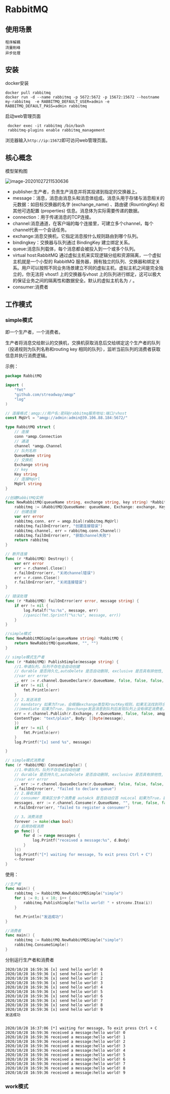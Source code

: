 # RabbitMQ

## 使用场景

```
程序解耦
流量削峰
异步处理
```

## 安装

docker安装

```shell
docker pull rabbitmq
docker run -d --name rabbitmq -p 5672:5672 -p 15672:15672 --hostname my-rabbitmq  -e RABBITMQ_DEFAULT_USER=admin -e RABBITMQ_DEFAULT_PASS=admin rabbitmq
```

启动web管理页面

```shell
 docker exec -it rabbitmq /bin/bash
 rabbitmq-plugins enable rabbitmq_management
```

浏览器输入`http://ip:15672`即可访问web管理页面。

## 核心概念

模型架构图

![image-20201027211530636](C:\Users\vt\AppData\Roaming\Typora\typora-user-images\image-20201027211530636.png)

- publisher:生产者，负责生产消息并将其投递到指定的交换器上。
- message：消息，消息由消息头和消息体组成。消息头用于存储与消息相关的元数据：如目标交换器的名字 (exchange_name) 、路由键 (RountingKey)
  和其他可选配置 (properties) 信息。消息体为实际需要传递的数据。
- connection：用于传递消息的TCP连接。
- channel:消息通道，在客户端的每个连接里，可建立多个channel，每个channel代表一个会话任务。
- exchange:消息交换机，它指定消息按什么规则路由到哪个队列。
- bindingkey：交换器与队列通过 BindingKey 建立绑定关系。
- queue:消息队列载体，每个消息都会被投入到一个或多个队列。
- virtual host:RabbitMQ 通过虚拟主机来实现逻辑分组和资源隔离，一个虚拟主机就是一个小型的 RabbitMQ
  服务器，拥有独立的队列、交换器和绑定关系。用户可以按照不同业务场景建立不同的虚拟主机，虚拟主机之间是完全独立的，你无法将 vhost1 上的交换器与vhost 上的队列进行绑定，这可以极大的保证业务之间的隔离性和数据安全。默认的虚拟主机名为 `/` 。
- consumer:消费者

## 工作模式

### simple模式

即一个生产者，一个消费者。

生产者将消息交给默认的交换机，交换机获取消息后交给绑定这个生产者的队列（投递规则为队列名称和routing key 相同的队列），监听当前队列的消费者获取信息并执行消费逻辑。

示例：

```go
package RabbitMQ

import (
	"fmt"
	"github.com/streadway/amqp"
	"log"
)

// 连接格式：amqp://用户名:密码@rabbitmq服务地址:端口/vhost
const MqUrl = "amqp://admin:admin@39.106.88.184:5672/"

type RabbitMQ struct {
	// 连接
	conn *amqp.Connection
	// 通道
	channel *amqp.Channel
	// 队列名称
	QueueName string
	// 交换机
	Exchange string
	// key
	Key string
	// 连接MqUrl
	MqUrl string
}

//创建RabbitMQ实例
func NewRabbitMQ(queueName string, exchange string, key string) *RabbitMQ {
	rabbitmq := &RabbitMQ{QueueName: queueName, Exchange: exchange, Key: key, MqUrl: MqUrl}
	// 创建连接
	var err error
	rabbitmq.conn, err = amqp.Dial(rabbitmq.MqUrl)
	rabbitmq.failOnError(err, "创建连接错误")
	rabbitmq.channel, err = rabbitmq.conn.Channel()
	rabbitmq.failOnError(err, "获取channel失败")
	return rabbitmq
}

// 断开连接
func (r *RabbitMQ) Destroy() {
	var err error
	err = r.channel.Close()
	r.failOnError(err, "关闭channel错误")
	err = r.conn.Close()
	r.failOnError(err, "关闭连接错误")
}

// 错误处理
func (r *RabbitMQ) failOnError(err error, message string) {
	if err != nil {
		log.Fatalf("%s:%s", message, err)
		//panic(fmt.Sprintf("%s:%s", message, err))
	}
}

//simple模式
func NewRabbitMQSimple(queueName string) *RabbitMQ {
	return NewRabbitMQ(queueName, "", "")
}

// simple模式生产者
func (r *RabbitMQ) PublishSimple(message string) {
	//1.申请队列，队列不存在会自动创建
	// durable 是否持久化,autoDelete 是否自动删除, exclusive 是否具有排他性, noWait 是否阻塞
	//var err error
	_, err := r.channel.QueueDeclare(r.QueueName, false, false, false, false, nil)
	if err != nil {
		fmt.Println(err)
	}
	// 2.发送消息
	// mandatory 如果为True，会根据exchange类型和routKey规则，如果无法找到符合条件的队列，会把消息返回给生产者
	//immediate 如果为True，当exchange发送消息到队列后发现队列上没有绑定消费者，把消息返回给生产者
	err = r.channel.Publish(r.Exchange, r.QueueName, false, false, amqp.Publishing{
	ContentType: "text/plain", Body: []byte(message),
	})
	if err != nil {
		fmt.Println(err)
	}
	log.Printf("[x] send %s", message)

}

// simple模式消费者
func (r *RabbitMQ) ConsumeSimple() {
	//1.申请队列，队列不存在会自动创建
	// durable 是否持久化,autoDelete 是否自动删除, exclusive 是否具有排他性, noWait 是否阻塞
	//var err error
	_, err := r.channel.QueueDeclare(r.QueueName, false, false, false, false, nil)
	r.failOnError(err, "failed to declare queue")
	// 2.接收消息
	// consumer 用来区分多个消费者 autoAck 是否自动应答 noLocal 如果为True，表示不能将同一个connection中发送的消息传递给这个connection中的消费者
	messages, err := r.channel.Consume(r.QueueName, "", true, false, false, false, nil)
	r.failOnError(err, "failed to register a consumer")

	// 3。消费消息
	forever := make(chan bool)
	// 启用协程消费
	go func() {
		for d := range messages {
			log.Printf("received a message:%s", d.Body)
		}
	}()
	log.Printf("[*] waiting for message, To exit press Ctrl + C")
	<-forever
}

```

使用：

```go
//生产者
func main() {
	rabbitmq := RabbitMQ.NewRabbitMQSimple("simple")
	for i := 0; i < 10; i++ {
		rabbitmq.PublishSimple("hello world! " + strconv.Itoa(i))
	}

	fmt.Println("发送成功")
}

//消费者
func main() {
	rabbitmq := RabbitMQ.NewRabbitMQSimple("simple")
	rabbitmq.ConsumeSimple()
}
```

分别运行生产者和消费者

```
2020/10/28 16:59:36 [x] send hello world! 0
2020/10/28 16:59:36 [x] send hello world! 1
2020/10/28 16:59:36 [x] send hello world! 2
2020/10/28 16:59:36 [x] send hello world! 3
2020/10/28 16:59:36 [x] send hello world! 4
2020/10/28 16:59:36 [x] send hello world! 5
2020/10/28 16:59:36 [x] send hello world! 6
2020/10/28 16:59:36 [x] send hello world! 7
2020/10/28 16:59:36 [x] send hello world! 8
2020/10/28 16:59:36 [x] send hello world! 9
发送成功


2020/10/28 16:37:06 [*] waiting for message, To exit press Ctrl + C
2020/10/28 16:59:36 received a message:hello world! 0
2020/10/28 16:59:36 received a message:hello world! 1
2020/10/28 16:59:36 received a message:hello world! 2
2020/10/28 16:59:36 received a message:hello world! 3
2020/10/28 16:59:36 received a message:hello world! 4
2020/10/28 16:59:36 received a message:hello world! 5
2020/10/28 16:59:36 received a message:hello world! 6
2020/10/28 16:59:36 received a message:hello world! 7
2020/10/28 16:59:36 received a message:hello world! 8
2020/10/28 16:59:36 received a message:hello world! 9
```

### work模式

